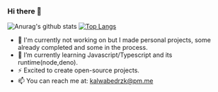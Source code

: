 ### Hi there 👋

![Anurag's github stats](https://github-readme-stats.vercel.app/api?username=kaliwa&show_icons=true&theme=tokyonight&show_owner=true)
[![Top Langs](https://github-readme-stats.vercel.app/api/top-langs/?username=kaliwa&hide=php)](https://github.com/kaliwa/github-readme-stats)

- 🔭 I'm currently not working on but I made personal projects, some already completed and some in the process.
- 🌱 I’m currently learning Javascript/Typescript and its runtime(node,deno).
- ⚡ Excited to create open-source projects.
- 📫 You can reach me at: kalwabedrzk@pm.me
